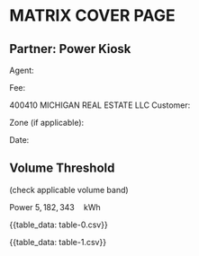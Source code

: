 # MATRIX COVER PAGE 

## Partner: Power Kiosk

Agent: $\qquad$

Fee: $\qquad$

400410 MICHIGAN REAL ESTATE LLC
Customer: $\qquad$

Zone (if applicable): $\qquad$

Date: $\qquad$

## Volume Threshold

(check applicable volume band)

Power $5,182,343 \quad \mathrm{kWh}$

{{table_data: table-0.csv}}


{{table_data: table-1.csv}}
